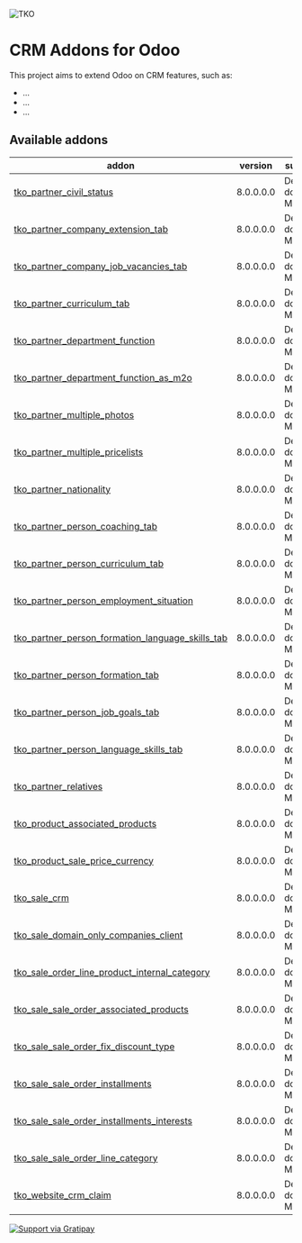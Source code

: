 ![TKO](https://tkobr.tkobr.com/website/image/ir.attachment/50170_af65c50/datas)

CRM Addons for Odoo
===
This project aims to extend Odoo on CRM features, such as:

 * ...
 * ...
 * ...

Available addons
----------------
addon | version | summary
--- | --- | ---
[tko_partner_civil_status](tko_partner_civil_status/)	|	8.0.0.0.0	|	Descrição do Módulo
[tko_partner_company_extension_tab](tko_partner_company_extension_tab/)	|	8.0.0.0.0	|	Descrição do Módulo
[tko_partner_company_job_vacancies_tab](tko_partner_company_job_vacancies_tab/)	|	8.0.0.0.0	|	Descrição do Módulo
[tko_partner_curriculum_tab](tko_partner_curriculum_tab/)	|	8.0.0.0.0	|	Descrição do Módulo
[tko_partner_department_function](tko_partner_department_function/)	|	8.0.0.0.0	|	Descrição do Módulo
[tko_partner_department_function_as_m2o](tko_partner_department_function_as_m2o/)	|	8.0.0.0.0	|	Descrição do Módulo
[tko_partner_multiple_photos](tko_partner_multiple_photos/)	|	8.0.0.0.0	|	Descrição do Módulo
[tko_partner_multiple_pricelists](tko_partner_multiple_pricelists/)	|	8.0.0.0.0	|	Descrição do Módulo
[tko_partner_nationality](tko_partner_nationality/)	|	8.0.0.0.0	|	Descrição do Módulo
[tko_partner_person_coaching_tab](tko_partner_person_coaching_tab/)	|	8.0.0.0.0	|	Descrição do Módulo
[tko_partner_person_curriculum_tab](tko_partner_person_curriculum_tab/)	|	8.0.0.0.0	|	Descrição do Módulo
[tko_partner_person_employment_situation](tko_partner_person_employment_situation/)	|	8.0.0.0.0	|	Descrição do Módulo
[tko_partner_person_formation_language_skills_tab](tko_partner_person_formation_language_skills_tab/)	|	8.0.0.0.0	|	Descrição do Módulo
[tko_partner_person_formation_tab](tko_partner_person_formation_tab/)	|	8.0.0.0.0	|	Descrição do Módulo
[tko_partner_person_job_goals_tab](tko_partner_person_job_goals_tab/)	|	8.0.0.0.0	|	Descrição do Módulo
[tko_partner_person_language_skills_tab](tko_partner_person_language_skills_tab/)	|	8.0.0.0.0	|	Descrição do Módulo
[tko_partner_relatives](tko_partner_relatives/)	|	8.0.0.0.0	|	Descrição do Módulo
[tko_product_associated_products](tko_product_associated_products/)	|	8.0.0.0.0	|	Descrição do Módulo
[tko_product_sale_price_currency](tko_product_sale_price_currency/)	|	8.0.0.0.0	|	Descrição do Módulo
[tko_sale_crm](tko_sale_crm/)	|	8.0.0.0.0	|	Descrição do Módulo
[tko_sale_domain_only_companies_client](tko_sale_domain_only_companies_client/)	|	8.0.0.0.0	|	Descrição do Módulo
[tko_sale_order_line_product_internal_category](tko_sale_order_line_product_internal_category/)	|	8.0.0.0.0	|	Descrição do Módulo
[tko_sale_sale_order_associated_products](tko_sale_sale_order_associated_products/)	|	8.0.0.0.0	|	Descrição do Módulo
[tko_sale_sale_order_fix_discount_type](tko_sale_sale_order_fix_discount_type/)	|	8.0.0.0.0	|	Descrição do Módulo
[tko_sale_sale_order_installments](tko_sale_sale_order_installments/)	|	8.0.0.0.0	|	Descrição do Módulo
[tko_sale_sale_order_installments_interests](tko_sale_sale_order_installments_interests/)	|	8.0.0.0.0	|	Descrição do Módulo
[tko_sale_sale_order_line_category](tko_sale_sale_order_line_category/)	|	8.0.0.0.0	|	Descrição do Módulo
[tko_website_crm_claim](tko_website_crm_claim/)	|	8.0.0.0.0	|	Descrição do Módulo



[![Support via Gratipay](https://cdn.rawgit.com/gratipay/gratipay-badge/2.3.0/dist/gratipay.svg)](https://gratipay.com/thinkopensolutions/)
